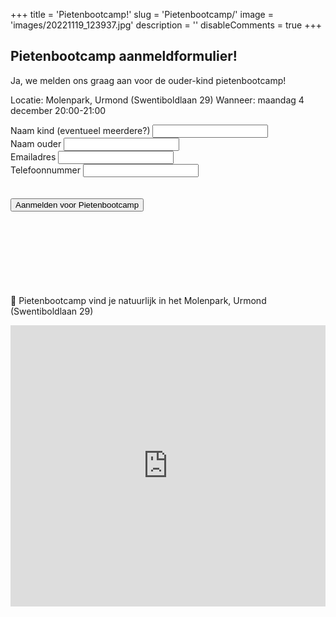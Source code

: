 +++
title = 'Pietenbootcamp!'
slug = 'Pietenbootcamp/'
image = 'images/20221119_123937.jpg'
description = ''
disableComments = true
+++ 

## Pietenbootcamp aanmeldformulier!

Ja, we melden ons graag aan voor de ouder-kind pietenbootcamp!

Locatie: Molenpark, Urmond (Swentiboldlaan 29)
Wanneer: maandag 4 december 20:00-21:00


<form method="post" action="{{ . }}" name="contact" data-netlify-recaptcha="true" netlify-honeypot="benjeechteenmens" data-netlify="true">
<p class="hidden" style="display: none;">
    <label>
    Don’t fill this out if you’re human: <input type="text" name="benjeechteenmens" />
    </label>
</p>        
<div class="fields">
    <div class="field">
    <label for="name">Naam kind (eventueel meerdere?)</label>
    <input type="text" name="name-child" id="name-child" />
    </div>
    <div class="field">
    <label for="name">Naam ouder</label>
    <input type="text" name="name-parent" id="name-parent" />
    </div>
    <div class="field">
    <label for="email">Emailadres</label>
    <input type="text" name="email" id="email" />
    </div>
    <div class="field">
    <label for="email">Telefoonnummer</label>
    <input type="text" required="required" name="phonenumber" id="phonenumber" />
    </div>          
     <br />
     <br />
    <div data-netlify-recaptcha="true"></div>
    <div class="field">
    <button type="submit" value='Aanmelden voor Pietenbootcamp'>Aanmelden voor Pietenbootcamp</button>
    </div>
</form>

<br />
<br />

<p class="box" style="margin-top: 100px;">
📌 Pietenbootcamp vind je natuurlijk in het Molenpark, Urmond (Swentiboldlaan 29)
</p>

<iframe src="https://www.google.com/maps/embed?pb=!1m18!1m12!1m3!1d627.8003588137096!2d5.777595129289221!3d50.99394969872211!2m3!1f0!2f0!3f0!3m2!1i1024!2i768!4f13.1!3m3!1m2!1s0x47c0c75c711235b7%3A0xf2ed85292f1a8131!2sSportContrainer%20Molenpark!5e0!3m2!1snl!2snl!4v1657026162133!5m2!1snl!2snl" width="100%" height="450" style="border:0;" allowfullscreen="" loading="lazy" referrerpolicy="no-referrer-when-downgrade"></iframe>
